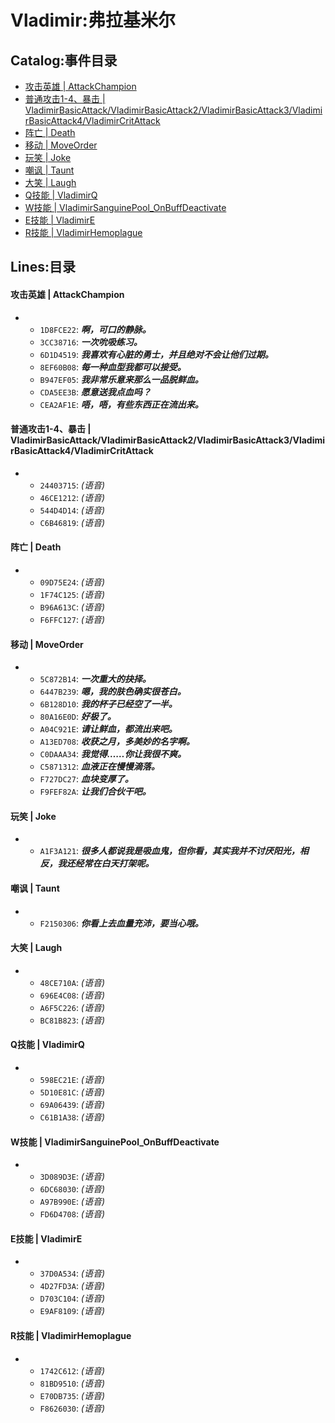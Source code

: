 # Vladimir:弗拉基米尔

## Catalog:事件目录
* [攻击英雄 | AttackChampion](#攻击英雄--AttackChampion)
* [普通攻击1-4、暴击 | VladimirBasicAttack/VladimirBasicAttack2/VladimirBasicAttack3/VladimirBasicAttack4/VladimirCritAttack](#普通攻击1-4暴击--VladimirBasicAttackVladimirBasicAttack2VladimirBasicAttack3VladimirBasicAttack4VladimirCritAttack)
* [阵亡 | Death](#阵亡--Death)
* [移动 | MoveOrder](#移动--MoveOrder)
* [玩笑 | Joke](#玩笑--Joke)
* [嘲讽 | Taunt](#嘲讽--Taunt)
* [大笑 | Laugh](#大笑--Laugh)
* [Q技能 | VladimirQ](#Q技能--VladimirQ)
* [W技能 | VladimirSanguinePool_OnBuffDeactivate](#W技能--VladimirSanguinePool_OnBuffDeactivate)
* [E技能 | VladimirE](#E技能--VladimirE)
* [R技能 | VladimirHemoplague](#R技能--VladimirHemoplague)

## Lines:目录
#### 攻击英雄 | AttackChampion
- - `1D8FCE22`: ***啊，可口的静脉。***
  - `3CC38716`: ***一次吮吸练习。***
  - `6D1D4519`: ***我喜欢有心脏的勇士，并且绝对不会让他们过期。***
  - `8EF60B08`: ***每一种血型我都可以接受。***
  - `B947EF05`: ***我非常乐意来那么一品脱鲜血。***
  - `CDA5EE3B`: ***愿意送我点血吗？***
  - `CEA2AF1E`: ***唔，唔，有些东西正在流出来。***

#### 普通攻击1-4、暴击 | VladimirBasicAttack/VladimirBasicAttack2/VladimirBasicAttack3/VladimirBasicAttack4/VladimirCritAttack
- - `24403715`: *(语音)*
  - `46CE1212`: *(语音)*
  - `544D4D14`: *(语音)*
  - `C6B46819`: *(语音)*

#### 阵亡 | Death
- - `09D75E24`: *(语音)*
  - `1F74C125`: *(语音)*
  - `B96A613C`: *(语音)*
  - `F6FFC127`: *(语音)*

#### 移动 | MoveOrder
- - `5C872B14`: ***一次重大的抉择。***
  - `6447B239`: ***嗯，我的肤色确实很苍白。***
  - `6B128D10`: ***我的杯子已经空了一半。***
  - `80A16E0D`: ***好极了。***
  - `A04C921E`: ***请让鲜血，都流出来吧。***
  - `A13ED708`: ***收获之月，多美妙的名字啊。***
  - `C0DAAA34`: ***我觉得……你让我很不爽。***
  - `C5871312`: ***血液正在慢慢滴落。***
  - `F727DC27`: ***血块变厚了。***
  - `F9FEF82A`: ***让我们合伙干吧。***

#### 玩笑 | Joke
- - `A1F3A121`: ***很多人都说我是吸血鬼，但你看，其实我并不讨厌阳光，相反，我还经常在白天打架呢。***

#### 嘲讽 | Taunt
- - `F2150306`: ***你看上去血量充沛，要当心哦。***

#### 大笑 | Laugh
- - `48CE710A`: *(语音)*
  - `696E4C08`: *(语音)*
  - `A6F5C226`: *(语音)*
  - `BC81B823`: *(语音)*

#### Q技能 | VladimirQ
- - `598EC21E`: *(语音)*
  - `5D10E81C`: *(语音)*
  - `69A06439`: *(语音)*
  - `C61B1A38`: *(语音)*

#### W技能 | VladimirSanguinePool_OnBuffDeactivate
- - `3D089D3E`: *(语音)*
  - `6DC68030`: *(语音)*
  - `A97B990E`: *(语音)*
  - `FD6D4708`: *(语音)*

#### E技能 | VladimirE
- - `37D0A534`: *(语音)*
  - `4D27FD3A`: *(语音)*
  - `D703C104`: *(语音)*
  - `E9AF8109`: *(语音)*

#### R技能 | VladimirHemoplague
- - `1742C612`: *(语音)*
  - `81BD9510`: *(语音)*
  - `E70DB735`: *(语音)*
  - `F8626030`: *(语音)*